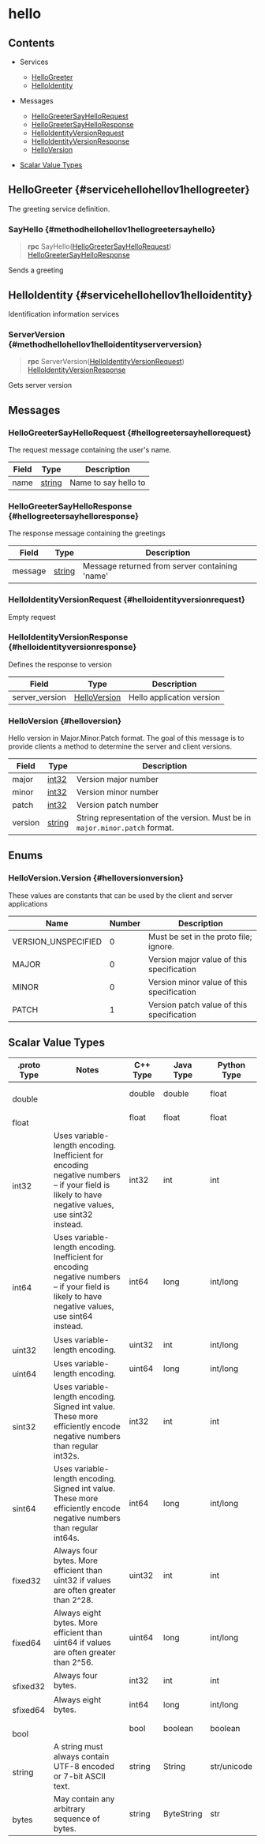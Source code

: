 [//]: # (Generated by grpc-framework using protoc-gen-doc)
[//]: # (Do not edit)


# hello

## Contents

- Services
    - [HelloGreeter](#servicehellohellov1hellogreeter)
    - [HelloIdentity](#servicehellohellov1helloidentity)
  


- Messages
    - [HelloGreeterSayHelloRequest](#hellogreetersayhellorequest)
    - [HelloGreeterSayHelloResponse](#hellogreetersayhelloresponse)
    - [HelloIdentityVersionRequest](#helloidentityversionrequest)
    - [HelloIdentityVersionResponse](#helloidentityversionresponse)
    - [HelloVersion](#helloversion)
  



- [Scalar Value Types](#scalar-value-types)




## HelloGreeter {#servicehellohellov1hellogreeter}
The greeting service definition.

### SayHello {#methodhellohellov1hellogreetersayhello}

> **rpc** SayHello([HelloGreeterSayHelloRequest](#hellogreetersayhellorequest))
    [HelloGreeterSayHelloResponse](#hellogreetersayhelloresponse)

Sends a greeting
 <!-- end methods -->

## HelloIdentity {#servicehellohellov1helloidentity}
Identification information services

### ServerVersion {#methodhellohellov1helloidentityserverversion}

> **rpc** ServerVersion([HelloIdentityVersionRequest](#helloidentityversionrequest))
    [HelloIdentityVersionResponse](#helloidentityversionresponse)

Gets server version
 <!-- end methods -->
 <!-- end services -->

## Messages


### HelloGreeterSayHelloRequest {#hellogreetersayhellorequest}
The request message containing the user's name.


| Field | Type | Description |
| ----- | ---- | ----------- |
| name | [ string](#string) | Name to say hello to |
 <!-- end Fields -->
 <!-- end HasFields -->


### HelloGreeterSayHelloResponse {#hellogreetersayhelloresponse}
The response message containing the greetings


| Field | Type | Description |
| ----- | ---- | ----------- |
| message | [ string](#string) | Message returned from server containing 'name' |
 <!-- end Fields -->
 <!-- end HasFields -->


### HelloIdentityVersionRequest {#helloidentityversionrequest}
Empty request

 <!-- end HasFields -->


### HelloIdentityVersionResponse {#helloidentityversionresponse}
Defines the response to version


| Field | Type | Description |
| ----- | ---- | ----------- |
| server_version | [ HelloVersion](#helloversion) | Hello application version |
 <!-- end Fields -->
 <!-- end HasFields -->


### HelloVersion {#helloversion}
Hello version in Major.Minor.Patch format. The goal of this
message is to provide clients a method to determine the server
and client versions.


| Field | Type | Description |
| ----- | ---- | ----------- |
| major | [ int32](#int32) | Version major number |
| minor | [ int32](#int32) | Version minor number |
| patch | [ int32](#int32) | Version patch number |
| version | [ string](#string) | String representation of the version. Must be in `major.minor.patch` format. |
 <!-- end Fields -->
 <!-- end HasFields -->
 <!-- end messages -->

## Enums


### HelloVersion.Version {#helloversionversion}
These values are constants that can be used by the
client and server applications

| Name | Number | Description |
| ---- | ------ | ----------- |
| VERSION_UNSPECIFIED | 0 | Must be set in the proto file; ignore. |
| MAJOR | 0 | Version major value of this specification |
| MINOR | 0 | Version minor value of this specification |
| PATCH | 1 | Version patch value of this specification |


 <!-- end Enums -->
 <!-- end Files -->

## Scalar Value Types

| .proto Type | Notes | C++ Type | Java Type | Python Type |
| ----------- | ----- | -------- | --------- | ----------- |
| <div><h4 id="double" /></div><a name="double" /> double |  | double | double | float |
| <div><h4 id="float" /></div><a name="float" /> float |  | float | float | float |
| <div><h4 id="int32" /></div><a name="int32" /> int32 | Uses variable-length encoding. Inefficient for encoding negative numbers – if your field is likely to have negative values, use sint32 instead. | int32 | int | int |
| <div><h4 id="int64" /></div><a name="int64" /> int64 | Uses variable-length encoding. Inefficient for encoding negative numbers – if your field is likely to have negative values, use sint64 instead. | int64 | long | int/long |
| <div><h4 id="uint32" /></div><a name="uint32" /> uint32 | Uses variable-length encoding. | uint32 | int | int/long |
| <div><h4 id="uint64" /></div><a name="uint64" /> uint64 | Uses variable-length encoding. | uint64 | long | int/long |
| <div><h4 id="sint32" /></div><a name="sint32" /> sint32 | Uses variable-length encoding. Signed int value. These more efficiently encode negative numbers than regular int32s. | int32 | int | int |
| <div><h4 id="sint64" /></div><a name="sint64" /> sint64 | Uses variable-length encoding. Signed int value. These more efficiently encode negative numbers than regular int64s. | int64 | long | int/long |
| <div><h4 id="fixed32" /></div><a name="fixed32" /> fixed32 | Always four bytes. More efficient than uint32 if values are often greater than 2^28. | uint32 | int | int |
| <div><h4 id="fixed64" /></div><a name="fixed64" /> fixed64 | Always eight bytes. More efficient than uint64 if values are often greater than 2^56. | uint64 | long | int/long |
| <div><h4 id="sfixed32" /></div><a name="sfixed32" /> sfixed32 | Always four bytes. | int32 | int | int |
| <div><h4 id="sfixed64" /></div><a name="sfixed64" /> sfixed64 | Always eight bytes. | int64 | long | int/long |
| <div><h4 id="bool" /></div><a name="bool" /> bool |  | bool | boolean | boolean |
| <div><h4 id="string" /></div><a name="string" /> string | A string must always contain UTF-8 encoded or 7-bit ASCII text. | string | String | str/unicode |
| <div><h4 id="bytes" /></div><a name="bytes" /> bytes | May contain any arbitrary sequence of bytes. | string | ByteString | str |

